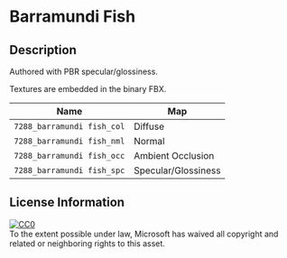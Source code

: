 # Barramundi Fish

## Description

Authored with PBR specular/glossiness.

Textures are embedded in the binary FBX.

|Name|Map|
|----|---|
|`7288_barramundi fish_col`|Diffuse|
|`7288_barramundi fish_nml`|Normal|
|`7288_barramundi fish_occ`|Ambient Occlusion|
|`7288_barramundi fish_spc`|Specular/Glossiness|

## License Information

[![CC0](http://i.creativecommons.org/p/zero/1.0/88x31.png)](http://creativecommons.org/publicdomain/zero/1.0/)  
To the extent possible under law, Microsoft has waived all copyright and related or neighboring rights to this asset.
